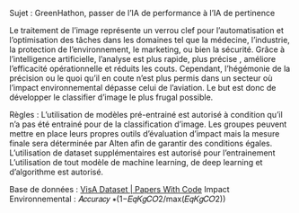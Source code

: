 Sujet : GreenHathon, passer de l’IA de performance à l’IA de pertinence

Le traitement de l’image représente un verrou clef pour l’automatisation et l’optimisation des tâches dans les domaines tel que la médecine, l’industrie, la protection de l’environnement, le marketing, ou bien la sécurité. Grâce à l’intelligence artificielle, l’analyse est plus rapide, plus précise , améliore l’efficacité opérationnelle et réduits les couts. Cependant, l’hégémonie de la précision ou le quoi qu’il en coute n’est plus permis dans un secteur où l’impact environnemental dépasse celui de l’aviation.  Le but est donc de développer le classifier d’image le plus frugal possible. 

Règles :
L’utilisation de modèles pré-entrainé est autorisé à condition qu’il n’a pas été entrainé pour de la classification d’image.
Les groupes peuvent mettre en place leurs propres outils d’évaluation d’impact mais la mesure finale sera déterminée par Alten afin de garantir des conditions égales.
L’utilisation de dataset supplémentaires est autorisé pour l’entrainement
L’utilisation de tout modèle de machine learning, de deep learning et d’algorithme est autorisé.


Base de données : [VisA Dataset | Papers With Code](https://paperswithcode.com/dataset/visa)
Impact Environnemental : 𝐴𝑐𝑐𝑢𝑟𝑎𝑐𝑦 ∗(1−𝐸𝑞𝐾𝑔𝐶𝑂2/max⁡(𝐸𝑞𝐾𝑔𝐶𝑂2))
